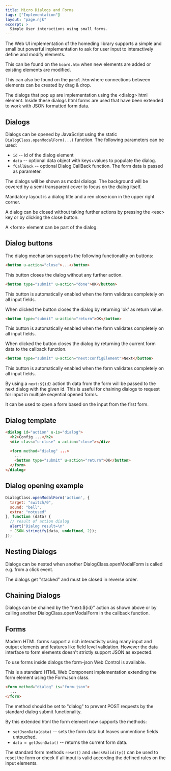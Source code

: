 ```yaml
---
title: Micro Dialogs and Forms
tags: ["Implementation"]
layout: "page.njk"
excerpt: >
  Simple User interactions using small forms.
---
```


The Web UI implementation of the homeding library supports a simple and small but powerful implementation
to ask for user input to interactively define and modify elements.

This can be found on the `board.htm` when new elements are added or existing elements are modified.

This can also be found on the `panel.htm` where connections between elements can be created by drag & drop.

The dialogs that pop up are implementation using the &lt;dialog&gt; html element.
Inside these dialogs html forms are used that have been extended to work with JSON formatted form data.

## Dialogs

Dialogs can be opened by JavaScript using the static `DialogClass.openModalForm(...)` function.
The following parameters can be used:

* `id` -- id of the dialog element
* `data` -- optional data object with keys+values to populate the dialog.
* `fCallBack` -- optional Dialog CallBack function. The form data is passed as parameter.

The dialogs will be shown as modal dialogs. The background will be covered by a semi transparent cover
to focus on the dialog itself.

Mandatory layout is a dialog title and a ren close icon in the upper right corner.

A dialog can be closed without taking further actions by pressing the &lt;esc&gt; key or by clicking the close button.

A &lt;form&gt; element can be part of the dialog.

## Dialog buttons

The dialog mechanism supports the following functionality on buttons:

``` html
<button u-action="close">...</button>
```

This button closes the dialog without any further action.


``` html
<button type="submit" u-action="done">OK</button>
```

This button is automatically enabled when the form validates completely on all input fields.

When clicked the button closes the dialog by returning 'ok' as return value.


``` html
<button type="submit" u-action="return">OK</button>
```

This button is automatically enabled when the form validates completely on all input fields.

When clicked the button closes the dialog by returning the current form data to the callback function.

``` html
<button type="submit" u-action="next:configElement">Next</button>
```

This button is automatically enabled when the form validates completely on all input fields.

By using a `next:${id}` action th data from the form will be passed to the next dialog with the given id.
This is useful for chaining dialogs to request for input in multiple seqential opened forms.

It can be used to open a form based on the input from the first form.


## Dialog template

```html
<dialog id="action" u-is="dialog">
  <h2>Config ...</h2>
  <div class="u-close" u-action="close"></div>

  <form method="dialog" ...>
    ...
    <button type="submit" u-action="return">OK</button>
  </form>
</dialog>
```

## Dialog opening example

``` js
DialogClass.openModalForm('action', {
  target: "switch/0",
  sound: "bell",
  extra: "notused"
}, function (data) {
  // result of action dialog 
  alert("Dialog result=\n"
  + JSON.stringify(data, undefined, 2));
});
```

## Nesting Dialogs

Dialogs can be nested when another DialogClass.openModalForm is called e.g. from a click event.

The dialogs get "stacked" and must be closed in reverse order.


## Chaining Dialogs

Dialogs can be chained by the "next:${id}" action as shown above or by calling 
another DialogClass.openModalForm in the callback function.


## Forms

Modern HTML forms support a rich interactivity using many input and output elements and features
like field level validation. However the data interface to form elements doesn't strictly support
JSON as expected.

To use forms inside dialogs the form-json Web Control is available.

This is a standard HTML Web Component implementation extending the form element using the FormJson class.

``` html
<form method="dialog" is="form-json">
  ...
</form>
```

The method should be set to "dialog" to prevent POST requests by the standard dialog submit functionality.

By this extended html the form element now supports the methods:

* `setJsonData(data)` -- sets the form data but leaves unmentione fields untouched.
* `data = getJsonData()` -- returns the current form data.

The standard form methods `reset()` and `checkValidity()` can be used to reset the form or check if all
input is valid according the defined rules on the input elements.

